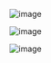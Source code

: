 ![image](https://github.com/Sattwikmaiti/DIRUMS/assets/90182231/8881297a-f348-4f2e-a0cb-60761fda9fba)

![image](https://github.com/Sattwikmaiti/DIRUMS/assets/90182231/03b9c9d8-c52a-4ed7-bdea-508c71b43394)

![image](https://github.com/Sattwikmaiti/DIRUMS/assets/90182231/4852fb9b-d5a1-48e4-a8cf-2c67e2d81525)


